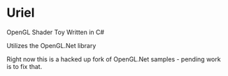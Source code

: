 # Uriel
OpenGL Shader Toy Written in C# 

Utilizes the OpenGL.Net library

Right now this is a hacked up fork of OpenGL.Net samples - pending work is to fix that.